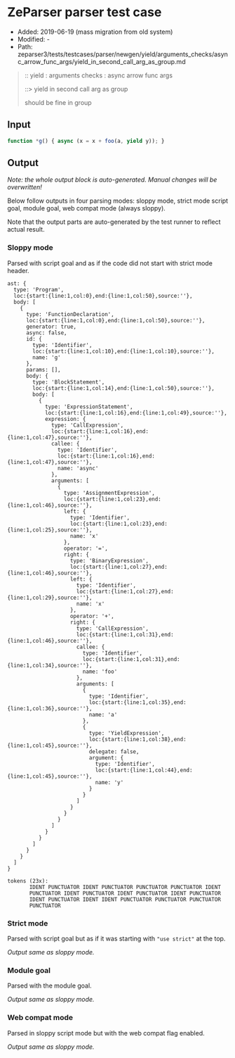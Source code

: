 # ZeParser parser test case

- Added: 2019-06-19 (mass migration from old system)
- Modified: -
- Path: zeparser3/tests/testcases/parser/newgen/yield/arguments_checks/async_arrow_func_args/yield_in_second_call_arg_as_group.md

> :: yield : arguments checks : async arrow func args
>
> ::> yield in second call arg as group
>
> should be fine in group

## Input

`````js
function *g() { async (x = x + foo(a, yield y)); }
`````

## Output

_Note: the whole output block is auto-generated. Manual changes will be overwritten!_

Below follow outputs in four parsing modes: sloppy mode, strict mode script goal, module goal, web compat mode (always sloppy).

Note that the output parts are auto-generated by the test runner to reflect actual result.

### Sloppy mode

Parsed with script goal and as if the code did not start with strict mode header.

`````
ast: {
  type: 'Program',
  loc:{start:{line:1,col:0},end:{line:1,col:50},source:''},
  body: [
    {
      type: 'FunctionDeclaration',
      loc:{start:{line:1,col:0},end:{line:1,col:50},source:''},
      generator: true,
      async: false,
      id: {
        type: 'Identifier',
        loc:{start:{line:1,col:10},end:{line:1,col:10},source:''},
        name: 'g'
      },
      params: [],
      body: {
        type: 'BlockStatement',
        loc:{start:{line:1,col:14},end:{line:1,col:50},source:''},
        body: [
          {
            type: 'ExpressionStatement',
            loc:{start:{line:1,col:16},end:{line:1,col:49},source:''},
            expression: {
              type: 'CallExpression',
              loc:{start:{line:1,col:16},end:{line:1,col:47},source:''},
              callee: {
                type: 'Identifier',
                loc:{start:{line:1,col:16},end:{line:1,col:47},source:''},
                name: 'async'
              },
              arguments: [
                {
                  type: 'AssignmentExpression',
                  loc:{start:{line:1,col:23},end:{line:1,col:46},source:''},
                  left: {
                    type: 'Identifier',
                    loc:{start:{line:1,col:23},end:{line:1,col:25},source:''},
                    name: 'x'
                  },
                  operator: '=',
                  right: {
                    type: 'BinaryExpression',
                    loc:{start:{line:1,col:27},end:{line:1,col:46},source:''},
                    left: {
                      type: 'Identifier',
                      loc:{start:{line:1,col:27},end:{line:1,col:29},source:''},
                      name: 'x'
                    },
                    operator: '+',
                    right: {
                      type: 'CallExpression',
                      loc:{start:{line:1,col:31},end:{line:1,col:46},source:''},
                      callee: {
                        type: 'Identifier',
                        loc:{start:{line:1,col:31},end:{line:1,col:34},source:''},
                        name: 'foo'
                      },
                      arguments: [
                        {
                          type: 'Identifier',
                          loc:{start:{line:1,col:35},end:{line:1,col:36},source:''},
                          name: 'a'
                        },
                        {
                          type: 'YieldExpression',
                          loc:{start:{line:1,col:38},end:{line:1,col:45},source:''},
                          delegate: false,
                          argument: {
                            type: 'Identifier',
                            loc:{start:{line:1,col:44},end:{line:1,col:45},source:''},
                            name: 'y'
                          }
                        }
                      ]
                    }
                  }
                }
              ]
            }
          }
        ]
      }
    }
  ]
}

tokens (23x):
       IDENT PUNCTUATOR IDENT PUNCTUATOR PUNCTUATOR PUNCTUATOR IDENT
       PUNCTUATOR IDENT PUNCTUATOR IDENT PUNCTUATOR IDENT PUNCTUATOR
       IDENT PUNCTUATOR IDENT IDENT PUNCTUATOR PUNCTUATOR PUNCTUATOR
       PUNCTUATOR
`````

### Strict mode

Parsed with script goal but as if it was starting with `"use strict"` at the top.

_Output same as sloppy mode._

### Module goal

Parsed with the module goal.

_Output same as sloppy mode._

### Web compat mode

Parsed in sloppy script mode but with the web compat flag enabled.

_Output same as sloppy mode._
